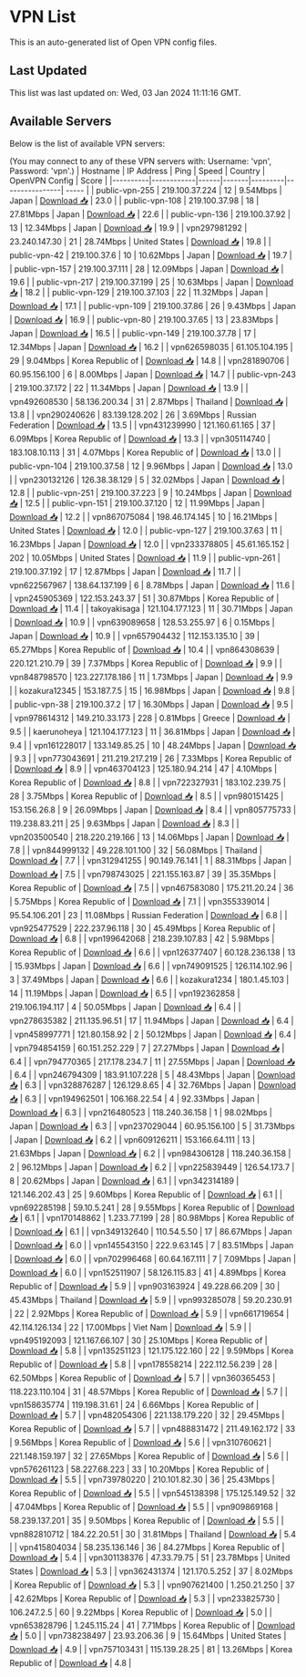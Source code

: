 # VPN List

This is an auto-generated list of Open VPN config files.

## Last Updated

This list was last updated on: Wed, 03 Jan 2024 11:11:16 GMT.

## Available Servers

Below is the list of available VPN servers:

(You may connect to any of these VPN servers with: Username: 'vpn', Password: 'vpn'.)
| Hostname | IP Address | Ping | Speed | Country | OpenVPN Config | Score |
|----------|------------|------|-------|---------|----------------| ----- |
| public-vpn-255 | 219.100.37.224 | 12 | 9.54Mbps | Japan | [Download 📥](./configs/server_0_JP.ovpn) | 23.0 |
| public-vpn-108 | 219.100.37.98 | 18 | 27.81Mbps | Japan | [Download 📥](./configs/server_1_JP.ovpn) | 22.6 |
| public-vpn-136 | 219.100.37.92 | 13 | 12.34Mbps | Japan | [Download 📥](./configs/server_2_JP.ovpn) | 19.9 |
| vpn297981292 | 23.240.147.30 | 21 | 28.74Mbps | United States | [Download 📥](./configs/server_3_US.ovpn) | 19.8 |
| public-vpn-42 | 219.100.37.6 | 10 | 10.62Mbps | Japan | [Download 📥](./configs/server_4_JP.ovpn) | 19.7 |
| public-vpn-157 | 219.100.37.111 | 28 | 12.09Mbps | Japan | [Download 📥](./configs/server_5_JP.ovpn) | 19.6 |
| public-vpn-217 | 219.100.37.199 | 25 | 10.63Mbps | Japan | [Download 📥](./configs/server_6_JP.ovpn) | 18.2 |
| public-vpn-129 | 219.100.37.103 | 22 | 11.32Mbps | Japan | [Download 📥](./configs/server_7_JP.ovpn) | 17.1 |
| public-vpn-109 | 219.100.37.86 | 26 | 9.43Mbps | Japan | [Download 📥](./configs/server_8_JP.ovpn) | 16.9 |
| public-vpn-80 | 219.100.37.65 | 13 | 23.83Mbps | Japan | [Download 📥](./configs/server_9_JP.ovpn) | 16.5 |
| public-vpn-149 | 219.100.37.78 | 17 | 12.34Mbps | Japan | [Download 📥](./configs/server_10_JP.ovpn) | 16.2 |
| vpn626598035 | 61.105.104.195 | 29 | 9.04Mbps | Korea Republic of | [Download 📥](./configs/server_11_KR.ovpn) | 14.8 |
| vpn281890706 | 60.95.156.100 | 6 | 8.00Mbps | Japan | [Download 📥](./configs/server_12_JP.ovpn) | 14.7 |
| public-vpn-243 | 219.100.37.172 | 22 | 11.34Mbps | Japan | [Download 📥](./configs/server_13_JP.ovpn) | 13.9 |
| vpn492608530 | 58.136.200.34 | 31 | 2.87Mbps | Thailand | [Download 📥](./configs/server_14_TH.ovpn) | 13.8 |
| vpn290240626 | 83.139.128.202 | 26 | 3.69Mbps | Russian Federation | [Download 📥](./configs/server_15_RU.ovpn) | 13.5 |
| vpn431239990 | 121.160.61.165 | 37 | 6.09Mbps | Korea Republic of | [Download 📥](./configs/server_16_KR.ovpn) | 13.3 |
| vpn305114740 | 183.108.10.113 | 31 | 4.07Mbps | Korea Republic of | [Download 📥](./configs/server_17_KR.ovpn) | 13.0 |
| public-vpn-104 | 219.100.37.58 | 12 | 9.96Mbps | Japan | [Download 📥](./configs/server_18_JP.ovpn) | 13.0 |
| vpn230132126 | 126.38.38.129 | 5 | 32.02Mbps | Japan | [Download 📥](./configs/server_19_JP.ovpn) | 12.8 |
| public-vpn-251 | 219.100.37.223 | 9 | 10.24Mbps | Japan | [Download 📥](./configs/server_20_JP.ovpn) | 12.5 |
| public-vpn-151 | 219.100.37.120 | 12 | 11.99Mbps | Japan | [Download 📥](./configs/server_21_JP.ovpn) | 12.2 |
| vpn867075084 | 198.46.174.145 | 10 | 16.21Mbps | United States | [Download 📥](./configs/server_22_US.ovpn) | 12.0 |
| public-vpn-127 | 219.100.37.63 | 11 | 16.23Mbps | Japan | [Download 📥](./configs/server_23_JP.ovpn) | 12.0 |
| vpn233378805 | 45.61.165.152 | 202 | 10.05Mbps | United States | [Download 📥](./configs/server_24_US.ovpn) | 11.9 |
| public-vpn-261 | 219.100.37.192 | 17 | 12.87Mbps | Japan | [Download 📥](./configs/server_25_JP.ovpn) | 11.7 |
| vpn622567967 | 138.64.137.199 | 6 | 8.78Mbps | Japan | [Download 📥](./configs/server_26_JP.ovpn) | 11.6 |
| vpn245905369 | 122.153.243.37 | 51 | 30.87Mbps | Korea Republic of | [Download 📥](./configs/server_27_KR.ovpn) | 11.4 |
| takoyakisaga | 121.104.177.123 | 11 | 30.71Mbps | Japan | [Download 📥](./configs/server_28_JP.ovpn) | 10.9 |
| vpn639089658 | 128.53.255.97 | 6 | 0.15Mbps | Japan | [Download 📥](./configs/server_29_JP.ovpn) | 10.9 |
| vpn657904432 | 112.153.135.10 | 39 | 65.27Mbps | Korea Republic of | [Download 📥](./configs/server_30_KR.ovpn) | 10.4 |
| vpn864308639 | 220.121.210.79 | 39 | 7.37Mbps | Korea Republic of | [Download 📥](./configs/server_31_KR.ovpn) | 9.9 |
| vpn848798570 | 123.227.178.186 | 11 | 1.73Mbps | Japan | [Download 📥](./configs/server_32_JP.ovpn) | 9.9 |
| kozakura12345 | 153.187.7.5 | 15 | 16.98Mbps | Japan | [Download 📥](./configs/server_33_JP.ovpn) | 9.8 |
| public-vpn-38 | 219.100.37.2 | 17 | 16.30Mbps | Japan | [Download 📥](./configs/server_34_JP.ovpn) | 9.5 |
| vpn978614312 | 149.210.33.173 | 228 | 0.81Mbps | Greece | [Download 📥](./configs/server_35_GR.ovpn) | 9.5 |
| kaerunoheya | 121.104.177.123 | 11 | 36.81Mbps | Japan | [Download 📥](./configs/server_36_JP.ovpn) | 9.4 |
| vpn161228017 | 133.149.85.25 | 10 | 48.24Mbps | Japan | [Download 📥](./configs/server_37_JP.ovpn) | 9.3 |
| vpn773043691 | 211.219.217.219 | 26 | 7.33Mbps | Korea Republic of | [Download 📥](./configs/server_38_KR.ovpn) | 8.9 |
| vpn463704123 | 125.180.94.214 | 47 | 4.10Mbps | Korea Republic of | [Download 📥](./configs/server_39_KR.ovpn) | 8.8 |
| vpn722327931 | 183.102.239.75 | 28 | 3.75Mbps | Korea Republic of | [Download 📥](./configs/server_40_KR.ovpn) | 8.5 |
| vpn980151425 | 153.156.26.8 | 9 | 26.09Mbps | Japan | [Download 📥](./configs/server_41_JP.ovpn) | 8.4 |
| vpn805775733 | 119.238.83.211 | 25 | 9.63Mbps | Japan | [Download 📥](./configs/server_42_JP.ovpn) | 8.3 |
| vpn203500540 | 218.220.219.166 | 13 | 14.06Mbps | Japan | [Download 📥](./configs/server_43_JP.ovpn) | 7.8 |
| vpn844999132 | 49.228.101.100 | 32 | 56.08Mbps | Thailand | [Download 📥](./configs/server_44_TH.ovpn) | 7.7 |
| vpn312941255 | 90.149.76.141 | 1 | 88.31Mbps | Japan | [Download 📥](./configs/server_45_JP.ovpn) | 7.5 |
| vpn798743025 | 221.155.163.87 | 39 | 35.35Mbps | Korea Republic of | [Download 📥](./configs/server_46_KR.ovpn) | 7.5 |
| vpn467583080 | 175.211.20.24 | 36 | 5.75Mbps | Korea Republic of | [Download 📥](./configs/server_47_KR.ovpn) | 7.1 |
| vpn355339014 | 95.54.106.201 | 23 | 11.08Mbps | Russian Federation | [Download 📥](./configs/server_48_RU.ovpn) | 6.8 |
| vpn925477529 | 222.237.96.118 | 30 | 45.49Mbps | Korea Republic of | [Download 📥](./configs/server_49_KR.ovpn) | 6.8 |
| vpn199642068 | 218.239.107.83 | 42 | 5.98Mbps | Korea Republic of | [Download 📥](./configs/server_50_KR.ovpn) | 6.6 |
| vpn126377407 | 60.128.236.138 | 13 | 15.93Mbps | Japan | [Download 📥](./configs/server_51_JP.ovpn) | 6.6 |
| vpn749091525 | 126.114.102.96 | 3 | 37.49Mbps | Japan | [Download 📥](./configs/server_52_JP.ovpn) | 6.6 |
| kozakura1234 | 180.1.45.103 | 14 | 11.19Mbps | Japan | [Download 📥](./configs/server_53_JP.ovpn) | 6.5 |
| vpn192362858 | 219.106.194.117 | 4 | 50.05Mbps | Japan | [Download 📥](./configs/server_54_JP.ovpn) | 6.4 |
| vpn278635382 | 211.135.96.51 | 17 | 11.94Mbps | Japan | [Download 📥](./configs/server_55_JP.ovpn) | 6.4 |
| vpn458997771 | 121.80.158.92 | 2 | 50.12Mbps | Japan | [Download 📥](./configs/server_56_JP.ovpn) | 6.4 |
| vpn794854159 | 60.151.252.229 | 7 | 27.27Mbps | Japan | [Download 📥](./configs/server_57_JP.ovpn) | 6.4 |
| vpn794770365 | 217.178.234.7 | 11 | 27.55Mbps | Japan | [Download 📥](./configs/server_58_JP.ovpn) | 6.4 |
| vpn246794309 | 183.91.107.228 | 5 | 48.43Mbps | Japan | [Download 📥](./configs/server_59_JP.ovpn) | 6.3 |
| vpn328876287 | 126.129.8.65 | 4 | 32.76Mbps | Japan | [Download 📥](./configs/server_60_JP.ovpn) | 6.3 |
| vpn194962501 | 106.168.22.54 | 4 | 92.33Mbps | Japan | [Download 📥](./configs/server_61_JP.ovpn) | 6.3 |
| vpn216480523 | 118.240.36.158 | 1 | 98.02Mbps | Japan | [Download 📥](./configs/server_62_JP.ovpn) | 6.3 |
| vpn237029044 | 60.95.156.100 | 5 | 31.73Mbps | Japan | [Download 📥](./configs/server_63_JP.ovpn) | 6.2 |
| vpn609126211 | 153.166.64.111 | 13 | 21.63Mbps | Japan | [Download 📥](./configs/server_64_JP.ovpn) | 6.2 |
| vpn984306128 | 118.240.36.158 | 2 | 96.12Mbps | Japan | [Download 📥](./configs/server_65_JP.ovpn) | 6.2 |
| vpn225839449 | 126.54.173.7 | 8 | 20.62Mbps | Japan | [Download 📥](./configs/server_66_JP.ovpn) | 6.1 |
| vpn342314189 | 121.146.202.43 | 25 | 9.60Mbps | Korea Republic of | [Download 📥](./configs/server_67_KR.ovpn) | 6.1 |
| vpn692285198 | 59.10.5.241 | 28 | 9.55Mbps | Korea Republic of | [Download 📥](./configs/server_68_KR.ovpn) | 6.1 |
| vpn170148862 | 1.233.77.199 | 28 | 80.98Mbps | Korea Republic of | [Download 📥](./configs/server_69_KR.ovpn) | 6.1 |
| vpn349132640 | 110.54.5.50 | 17 | 86.67Mbps | Japan | [Download 📥](./configs/server_70_JP.ovpn) | 6.0 |
| vpn145543150 | 222.9.63.145 | 7 | 83.51Mbps | Japan | [Download 📥](./configs/server_71_JP.ovpn) | 6.0 |
| vpn702996468 | 60.64.167.111 | 7 | 7.09Mbps | Japan | [Download 📥](./configs/server_72_JP.ovpn) | 6.0 |
| vpn152511907 | 58.126.115.83 | 41 | 4.89Mbps | Korea Republic of | [Download 📥](./configs/server_73_KR.ovpn) | 5.9 |
| vpn903163924 | 49.228.66.209 | 30 | 45.43Mbps | Thailand | [Download 📥](./configs/server_74_TH.ovpn) | 5.9 |
| vpn993285078 | 59.20.230.91 | 22 | 2.92Mbps | Korea Republic of | [Download 📥](./configs/server_75_KR.ovpn) | 5.9 |
| vpn661719654 | 42.114.126.134 | 22 | 17.00Mbps | Viet Nam | [Download 📥](./configs/server_76_VN.ovpn) | 5.9 |
| vpn495192093 | 121.167.66.107 | 30 | 25.10Mbps | Korea Republic of | [Download 📥](./configs/server_77_KR.ovpn) | 5.8 |
| vpn135251123 | 121.175.122.160 | 22 | 9.59Mbps | Korea Republic of | [Download 📥](./configs/server_78_KR.ovpn) | 5.8 |
| vpn178558214 | 222.112.56.239 | 28 | 62.50Mbps | Korea Republic of | [Download 📥](./configs/server_79_KR.ovpn) | 5.7 |
| vpn360365453 | 118.223.110.104 | 31 | 48.57Mbps | Korea Republic of | [Download 📥](./configs/server_80_KR.ovpn) | 5.7 |
| vpn158635774 | 119.198.31.61 | 24 | 6.66Mbps | Korea Republic of | [Download 📥](./configs/server_81_KR.ovpn) | 5.7 |
| vpn482054306 | 221.138.179.220 | 32 | 29.45Mbps | Korea Republic of | [Download 📥](./configs/server_82_KR.ovpn) | 5.7 |
| vpn488831472 | 211.49.162.172 | 33 | 9.56Mbps | Korea Republic of | [Download 📥](./configs/server_83_KR.ovpn) | 5.6 |
| vpn310760621 | 221.148.159.197 | 32 | 27.65Mbps | Korea Republic of | [Download 📥](./configs/server_84_KR.ovpn) | 5.6 |
| vpn576261123 | 58.227.68.223 | 33 | 10.20Mbps | Korea Republic of | [Download 📥](./configs/server_85_KR.ovpn) | 5.5 |
| vpn739780220 | 210.101.82.30 | 36 | 25.43Mbps | Korea Republic of | [Download 📥](./configs/server_86_KR.ovpn) | 5.5 |
| vpn545138398 | 175.125.149.52 | 32 | 47.04Mbps | Korea Republic of | [Download 📥](./configs/server_87_KR.ovpn) | 5.5 |
| vpn909869168 | 58.239.137.201 | 35 | 9.50Mbps | Korea Republic of | [Download 📥](./configs/server_88_KR.ovpn) | 5.5 |
| vpn882810712 | 184.22.20.51 | 30 | 31.81Mbps | Thailand | [Download 📥](./configs/server_89_TH.ovpn) | 5.4 |
| vpn415804034 | 58.235.136.146 | 36 | 84.27Mbps | Korea Republic of | [Download 📥](./configs/server_90_KR.ovpn) | 5.4 |
| vpn301138376 | 47.33.79.75 | 51 | 23.78Mbps | United States | [Download 📥](./configs/server_91_US.ovpn) | 5.3 |
| vpn362431374 | 121.170.5.252 | 37 | 8.02Mbps | Korea Republic of | [Download 📥](./configs/server_92_KR.ovpn) | 5.3 |
| vpn907621400 | 1.250.21.250 | 37 | 42.62Mbps | Korea Republic of | [Download 📥](./configs/server_93_KR.ovpn) | 5.3 |
| vpn233825730 | 106.247.2.5 | 60 | 9.22Mbps | Korea Republic of | [Download 📥](./configs/server_94_KR.ovpn) | 5.0 |
| vpn653828796 | 1.245.115.24 | 41 | 7.71Mbps | Korea Republic of | [Download 📥](./configs/server_95_KR.ovpn) | 5.0 |
| vpn738238497 | 23.93.206.36 | 9 | 15.64Mbps | United States | [Download 📥](./configs/server_96_US.ovpn) | 4.9 |
| vpn757103431 | 115.139.28.25 | 81 | 13.26Mbps | Korea Republic of | [Download 📥](./configs/server_97_KR.ovpn) | 4.8 |
